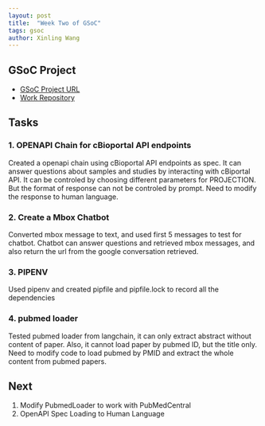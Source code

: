 ```yaml
---
layout: post
title:  "Week Two of GSoC"
tags: gsoc
author: Xinling Wang
---
```


## GSoC Project

- [GSoC Project URL](https://summerofcode.withgoogle.com/programs/2024/projects/5PYvMkWW)
- [Work Repository](https://github.com/cannin/gsoc_2024_cbioportal_chatbot)

## Tasks
### 1. OPENAPI Chain for cBioportal API endpoints
  Created a openapi chain using cBioportal API endpoints as spec. 
  It can answer questions about samples and studies by interacting with cBiportal API.
  It can be controled by choosing different parameters for PROJECTION. 
  But the format of response can not be controled by prompt. Need to modify the response to human language.

### 2. Create a Mbox Chatbot
  Converted mbox message to text, and used first 5 messages to test for chatbot.
  Chatbot can answer questions and retrieved mbox messages, and also return the url from the google conversation retrieved.

### 3. PIPENV
  Used pipenv and created pipfile and pipfile.lock to record all the dependencies

### 4. pubmed loader
 Tested pubmed loader from langchain, it can only extract abstract without content of paper. 
 Also, it cannot load paper by pubmed ID, but the title only. 
 Need to modify code to load pubmed by PMID and extract the whole content from pubmed papers.


 ## Next
 1. Modify PubmedLoader to work with PubMedCentral
 2. OpenAPI Spec Loading to Human Language 
  
  
